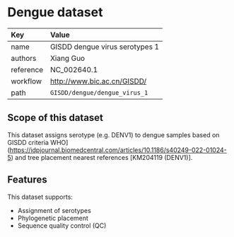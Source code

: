 # Dengue dataset

| Key  | Value  |
| :-- | :-- |
| name  | GISDD dengue virus serotypes 1  |
| authors | Xiang Guo |
| reference | NC_002640.1 |
| workflow  | http://www.bic.ac.cn/GISDD/  |
| path  | `GISDD/dengue/dengue_virus_1` |


## Scope of this dataset

This dataset assigns serotype (e.g. DENV1) to dengue samples based on GISDD criteria WHO](https://idpjournal.biomedcentral.com/articles/10.1186/s40249-022-01024-5) and tree placement nearest references [KM204119 (DENV1)].

## Features

This dataset supports:

- Assignment of serotypes
- Phylogenetic placement
- Sequence quality control (QC)

